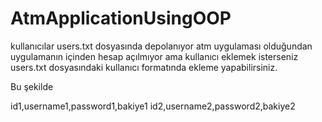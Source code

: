 # AtmApplicationUsingOOP
kullanıcılar users.txt dosyasında depolanıyor atm uygulaması olduğundan uygulamanın içinden hesap açılmıyor ama kullanıcı eklemek isterseniz users.txt dosyasındaki kullanıcı formatında ekleme yapabilirsiniz.

Bu şekilde

id1,username1,password1,bakiye1
id2,username2,password2,bakiye2




